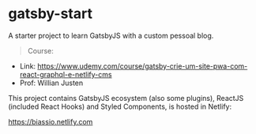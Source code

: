 # gatsby-start
A starter project to learn GatsbyJS with a custom pessoal blog.

> Course: 
- Link: https://www.udemy.com/course/gatsby-crie-um-site-pwa-com-react-graphql-e-netlify-cms
- Prof: Willian Justen

This project contains GatsbyJS ecosystem (also some plugins), ReactJS (included React Hooks) and Styled Components, is hosted in Netlify:

https://biassio.netlify.com
